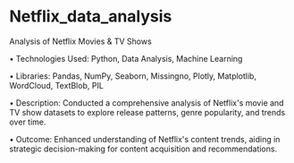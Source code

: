 # Netflix_data_analysis
Analysis of Netflix Movies &amp; TV Shows

•	Technologies Used: Python, Data Analysis, Machine Learning

•	Libraries: Pandas, NumPy, Seaborn, Missingno, Plotly, Matplotlib, WordCloud, TextBlob, PIL

•	Description: Conducted a comprehensive analysis of Netflix's movie and TV show datasets to explore release patterns, genre popularity, and trends over time.

•	Outcome: Enhanced understanding of Netflix's content trends, aiding in strategic decision-making for content acquisition and recommendations.
